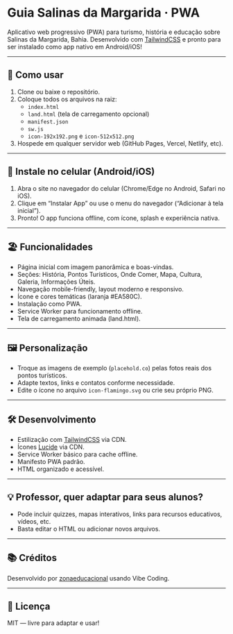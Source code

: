 # Guia Salinas da Margarida · PWA

Aplicativo web progressivo (PWA) para turismo, história e educação sobre Salinas da Margarida, Bahia. Desenvolvido com [TailwindCSS](https://tailwindcss.com/) e pronto para ser instalado como app nativo em Android/iOS!

---

## 🚀 Como usar

1. Clone ou baixe o repositório.
2. Coloque todos os arquivos na raiz:
   - `index.html`
   - `land.html` (tela de carregamento opcional)
   - `manifest.json`
   - `sw.js`
   - `icon-192x192.png` e `icon-512x512.png`
3. Hospede em qualquer servidor web (GitHub Pages, Vercel, Netlify, etc).

---

## 📲 Instale no celular (Android/iOS)

1. Abra o site no navegador do celular (Chrome/Edge no Android, Safari no iOS).
2. Clique em “Instalar App” ou use o menu do navegador (“Adicionar à tela inicial”).
3. Pronto! O app funciona offline, com ícone, splash e experiência nativa.

---

## 🏖️ Funcionalidades

- Página inicial com imagem panorâmica e boas-vindas.
- Seções: História, Pontos Turísticos, Onde Comer, Mapa, Cultura, Galeria, Informações Úteis.
- Navegação mobile-friendly, layout moderno e responsivo.
- Ícone e cores temáticas (laranja #EA580C).
- Instalação como PWA.
- Service Worker para funcionamento offline.
- Tela de carregamento animada (land.html).

---

## 🖼️ Personalização

- Troque as imagens de exemplo (`placehold.co`) pelas fotos reais dos pontos turísticos.
- Adapte textos, links e contatos conforme necessidade.
- Edite o ícone no arquivo `icon-flamingo.svg` ou crie seu próprio PNG.

---

## 🛠️ Desenvolvimento

- Estilização com [TailwindCSS](https://tailwindcss.com/) via CDN.
- Ícones [Lucide](https://lucide.dev/) via CDN.
- Service Worker básico para cache offline.
- Manifesto PWA padrão.
- HTML organizado e acessível.

---

## 💡 Professor, quer adaptar para seus alunos?

- Pode incluir quizzes, mapas interativos, links para recursos educativos, vídeos, etc.
- Basta editar o HTML ou adicionar novos arquivos.

---

## 📚 Créditos

Desenvolvido por [zonaeducacional](https://github.com/zonaeducacional) usando Vibe Coding.

---

## 📄 Licença

MIT — livre para adaptar e usar!
